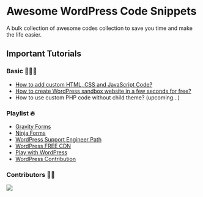 # Awesome WordPress Code Snippets

A bulk collection of awesome codes collection to save you time and make the life easier.

## Important Tutorials

### Basic 🧑🏽‍💻

- [How to add custom HTML, CSS and JavaScript Code?](https://www.youtube.com/watch?v=DrxI5up7alg)
- [How to create WordPress sandbox website in a few seconds for free?](https://www.youtube.com/watch?v=LoxT6m0xj6s)
- How to use custom PHP code without child theme? (upcoming...)

### Playlist 🔥

- [Gravity Forms](https://www.youtube.com/playlist?list=PLu00CB7MWA3NfGJfThN-FrBFneMJ-QxZB)
- [Ninja Forms](https://www.youtube.com/playlist?list=PLu00CB7MWA3NxmKOtSGR221OGef4yJheK)
- [WordPress Support Engineer Path](https://www.youtube.com/playlist?list=PLu00CB7MWA3MTUiEUbqBpp8sRRuyhD5L3)
- [WordPress FREE CDN](https://www.youtube.com/playlist?list=PLu00CB7MWA3ODEpphAyv7s7KXN7_aJ_cI)
- [Play with WordPress](https://www.youtube.com/playlist?list=PLu00CB7MWA3PPF0jEeTTEyZx4zhe3jNyv)
- [WordPress Contribution](https://www.youtube.com/playlist?list=PLu00CB7MWA3MXvFOkUNdzQ7kXBFrAUDAC)

### Contributors 🤝🏽

<a href="https://github.com/faisalahammad/awesome-wordpress-code-snippets/graphs/contributors">
  <img src="https://contrib.rocks/image?repo=faisalahammad/awesome-wordpress-code-snippets" />
</a>

